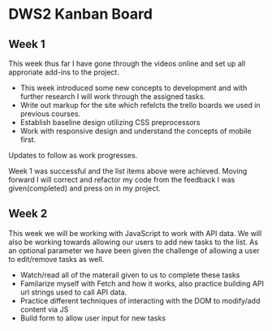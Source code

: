 # DWS2 Kanban Board

## Week 1
This week thus far I have gone through the videos online and set up all approriate add-ins to the project. 

- This week introduced some new concepts to development and with further research I will work through the assigned tasks.
- Write out markup for the site which refelcts the trello boards we used in previous courses.
- Establish baseline design utilizing CSS preprocessors
- Work with responsive design and understand the concepts of mobile first.

Updates to follow as work progresses.

Week 1 was successful and the list items above were achieved. Moving forward I will correct and refactor my code from the feedback I was given(completed) and press on in my project.

## Week 2
This week we will be working with JavaScript to work with API data. We will also be working towards allowing our users to add new tasks to the list. As an optional parameter we have been given the challenge of allowing a user to edit/remove tasks as well. 

- Watch/read all of the materail given to us to complete these tasks
- Familarize myself with Fetch and how it works, also practice building API url strings used to call API data.
- Practice different techniques of interacting with the DOM to modify/add content via JS
- Build form to allow user input for new tasks
